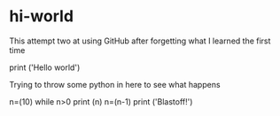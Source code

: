 # hi-world
This attempt two at using GitHub after forgetting what I learned the first time

print ('Hello world')

Trying to throw some python in here to see what happens

n=(10)
while n>0
  print (n)
  n=(n-1)
print ('Blastoff!')
